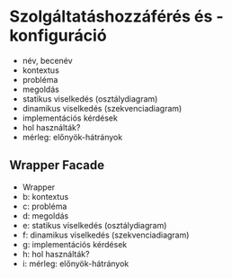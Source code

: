 # Szolgáltatáshozzáférés és -konfiguráció

- név, becenév
- kontextus
- probléma
- megoldás
- statikus viselkedés (osztálydiagram)
- dinamikus viselkedés (szekvenciadiagram)
- implementációs kérdések
- hol használták?
- mérleg: előnyök-hátrányok

## Wrapper Facade
- Wrapper
- b: kontextus
- c: probléma
- d: megoldás
- e: statikus viselkedés (osztálydiagram)
- f: dinamikus viselkedés (szekvenciadiagram)
- g: implementációs kérdések
- h: hol használták?
- i: mérleg: előnyök-hátrányok